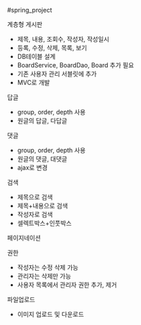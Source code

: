 #spring_project

계층형 게시판
- 제목, 내용, 조회수, 작성자, 작성일시
- 등록, 수정, 삭제, 목록, 보기
- DB테이블 설계
- BoardService, BoardDao, Board 추가 필요
- 기존 사용자 관리 서블릿에 추가
- MVC로 개발

답글
- group, order, depth 사용
- 원글의 답글, 다답글

댓글
- group, order, depth 사용
- 원글의 댓글, 대댓글
- ajax로 변경

검색
- 제목으로 검색
- 제목+내용으로 검색
- 작성자로 검색
- 셀렉트박스+인풋박스


페이지네이션


권한
- 작성자는 수정 삭제 가능
- 관리자는 삭제만 가능
- 사용자 목록에서 관리자 권한 추가, 제거

파일업로드
- 이미지 업로드 및 다운로드
